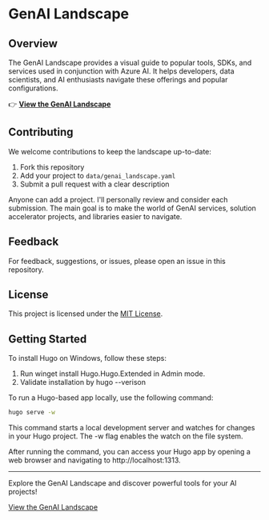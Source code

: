 # GenAI Landscape

## Overview

The GenAI Landscape provides a visual guide to popular tools, SDKs, and services used in conjunction with Azure AI. It helps developers, data scientists, and AI enthusiasts navigate these offerings and popular configurations.

👉 **[View the GenAI Landscape](https://aymenfurter.github.io/landscape)**

## Contributing

We welcome contributions to keep the landscape up-to-date:

1. Fork this repository
2. Add your project to `data/genai_landscape.yaml`
3. Submit a pull request with a clear description

Anyone can add a project. I'll personally review and consider each submission. The main goal is to make the world of GenAI services, solution accelerator projects, and libraries easier to navigate.

## Feedback

For feedback, suggestions, or issues, please open an issue in this repository.

## License

This project is licensed under the [MIT License](LICENSE).

## Getting Started

To install Hugo on Windows, follow these steps:

1. Run winget install Hugo.Hugo.Extended in Admin mode.
2. Validate installation by hugo --verison

To run a Hugo-based app locally, use the following command:

```bash
hugo serve -w
```

This command starts a local development server and watches for changes in your Hugo project. The -w flag enables the watch on the file system.

After running the command, you can access your Hugo app by opening a web browser and navigating to http://localhost:1313.

---

Explore the GenAI Landscape and discover powerful tools for your AI projects!

[View the GenAI Landscape](https://aymenfurter.github.io/landscape)
